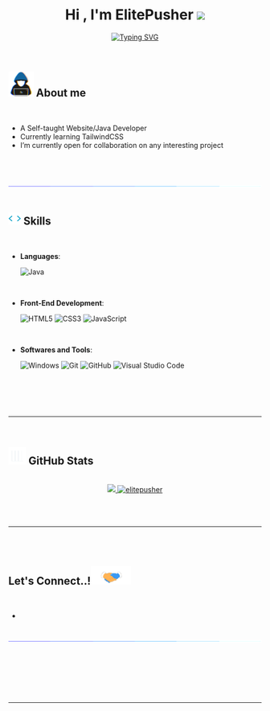 
<h1 align="center"><b>Hi , I'm ElitePusher </b><img src="https://media.giphy.com/media/hvRJCLFzcasrR4ia7z/giphy.gif" width="35"></h1>

<p align="center">
 <a href="https://git.io/typing-svg"><img src="https://readme-typing-svg.herokuapp.com?font=Fira+Code&pause=1000&center=true&width=435&lines=I'm+ElitePusher;Website%2FJava+Developer" alt="Typing SVG" /></a>
</p>


<br>



	
## <picture><img src = "https://github.com/ElitePusher/ElitePusher/blob/main/about_me.gif" width = 50px></picture> **About me**

<br>

- A Self-taught Website/Java Developer
- Currently learning TailwindCSS
- I’m currently open for collaboration on any interesting project 

<br><br>

<img src="https://github.com/ElitePusher/ElitePusher/blob/main/divider.gif"><br><br>

## <img src="https://github.com/ElitePusher/ElitePusher/blob/main/skills.gif" width ="25"><b> Skills</b>
<br>

<p align="center">

- **Languages**:
    
    ![Java](https://github.com/elitepusher)

<br>   
    
- **Front-End Development**:

   ![HTML5](https://img.shields.io/badge/HTML5%20-%23E34F26.svg?style=for-the-badge&logo=html5&logoColor=white)
   ![CSS3](https://img.shields.io/badge/CSS%20-%231572B6.svg?style=for-the-badge&logo=css3&logoColor=white)
   ![JavaScript](https://img.shields.io/badge/JavaScript%20-%23F7DF1E.svg?style=for-the-badge&logo=javascript&logoColor=black)
    
<br>

- **Softwares and Tools**:

    ![Windows](https://github.com)
    ![Git](https://img.shields.io/badge/git-%23F05033.svg?style=for-the-badge&logo=git&logoColor=white)
    ![GitHub](https://img.shields.io/badge/github-%23121011.svg?style=for-the-badge&logo=github&logoColor=white)
    ![Visual Studio Code](https://img.shields.io/badge/Visual%20Studio%20Code-0078d7.svg?style=for-the-badge&logo=visual-studio-code&logoColor=white)

<br>   

</p>

<br>
<br>

-----

<br>


## <img src="https://github.com/ElitePusher/ElitePusher/blob/main/stats.gif" width="35"><b> GitHub Stats </b>
<br>

<div align="center">

<a href="https://github.com/elitepusher/">
  <img src="https://github-readme-stats.vercel.app/api?username=elitepusher&include_all_commits=true&count_private=true&show_icons=true&line_height=20&title_color=7A7ADB&icon_color=2234AE&text_color=D3D3D3&bg_color=0,000000,130F40" width="450"/>
  <img src="https://github-readme-stats.vercel.app/api/top-langs?username=elitepusher&show_icons=true&locale=en&layout=compact&line_height=20&title_color=7A7ADB&icon_color=2234AE&text_color=D3D3D3&bg_color=0,000000,130F40" width="375"  alt="elitepusher"/>

</a>
</div>

<br>
<br>
<br>

-----

<br>
<br>

## <b> Let's Connect..!</b><img src="https://github.com/ElitePusher/ElitePusher/blob/main/handshake.gif" width ="80">
<br>
<div align='left'>

<ul>

<li>
<a href="mailto:elitepusher@proton.me" target="_blank">
</a>
</li>
	
</ul>
</div>

<br>
<img src="https://github.com/ElitePusher/ElitePusher/blob/main/divider.gif">
<br>
<br>
<br>
<br>
<br>
<br>
<br>

---

<br>

